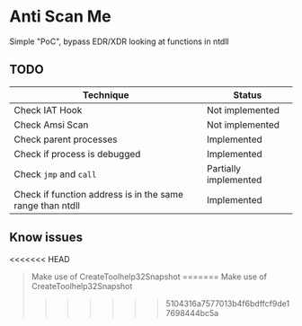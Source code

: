 # Anti Scan Me
Simple "PoC", bypass EDR/XDR looking at functions in ntdll

## TODO
| Technique | Status |
| --- | --- |
| Check IAT Hook | Not implemented |
| Check Amsi Scan | Not implemented |
| Check parent processes | Implemented |
| Check if process is debugged | Implemented |
| Check `jmp` and `call` | Partially implemented |
| Check if function address is in the same range than ntdll | Implemented |

## Know issues
<<<<<<< HEAD
> Make use of CreateToolhelp32Snapshot 
=======
> Make use of CreateToolhelp32Snapshot 
>>>>>>> 5104316a7577013b4f6bdffcf9de17698444bc5a
